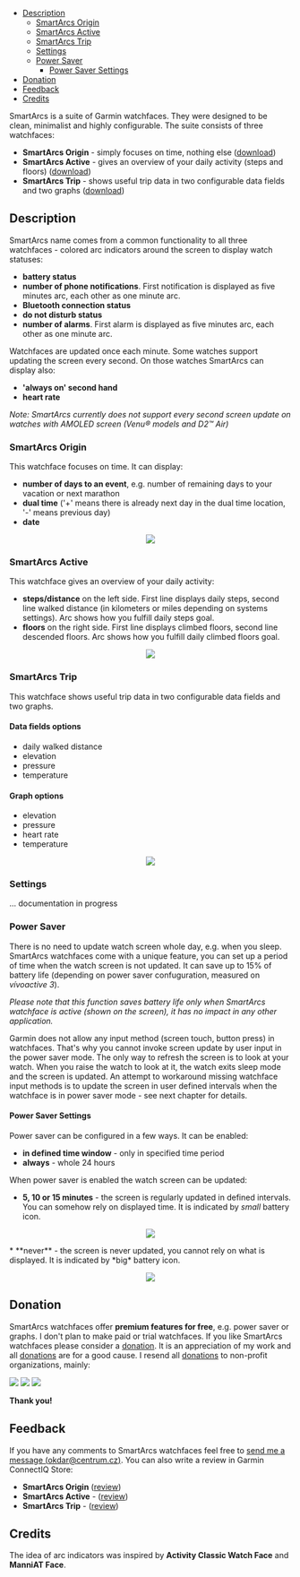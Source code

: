* [Description](#description)
  * [SmartArcs Origin](#smartarcs-origin)
  * [SmartArcs Active](#smartarcs-active)
  * [SmartArcs Trip](#smartarcs-trip)
  * [Settings](#settings)
  * [Power Saver](#power-saver)
    * [Power Saver Settings](#power-saver-settings)
* [Donation](#donation)
* [Feedback](#feedback)
* [Credits](#credits)

SmartArcs is a suite of Garmin watchfaces. They were designed to be clean, minimalist and highly configurable. The suite consists of three watchfaces:
* **SmartArcs Origin** - simply focuses on time, nothing else ([download](https://apps.garmin.com/en-US/apps/073e2cbc-f25e-44b9-ab59-4966fa5abbd6))
* **SmartArcs Active** - gives an overview of your daily activity (steps and floors) ([download](https://apps.garmin.com/en-US/apps/3f5e481a-5f9e-4764-b2d5-5e9b174e2a98))
* **SmartArcs Trip** - shows useful trip data in two configurable data fields and two graphs ([download](https://apps.garmin.com/en-US/apps/a1bfdf21-bde7-4d63-925f-a6a04cb84aff))

## Description
SmartArcs name comes from a common functionality to all three watchfaces - colored arc indicators around the screen to display watch statuses:
* **battery status**
* **number of phone notifications**. First notification is displayed as five minutes arc, each other as one minute arc.
* **Bluetooth connection status**
* **do not disturb status**
* **number of alarms**. First alarm is displayed as five minutes arc, each other as one minute arc.

Watchfaces are updated once each minute. Some watches support updating the screen every second. On those watches SmartArcs can display also:
* **'always on' second hand**
* **heart rate**

*Note: SmartArcs currently does not support every second screen update on watches with AMOLED screen (Venu® models and D2™ Air)*

### SmartArcs Origin
This watchface focuses on time. It can display:
* **number of days to an event**, e.g. number of remaining days to your vacation or next marathon
* **dual time** ('+' means there is already next day in the dual time location, '-' means previous day)
* **date**
<p align="center" width="100%">
    <img src="smartarcs_origin.png"> 
</p>

### SmartArcs Active
This watchface gives an overview of your daily activity:
* **steps/distance** on the left side. First line displays daily steps, second line walked distance (in kilometers or miles depending on systems settings). Arc shows how you fulfill daily steps goal.
* **floors** on the right side. First line displays climbed floors, second line descended floors. Arc shows how you fulfill daily climbed floors goal.
<p align="center" width="100%">
    <img src="smartarcs_active.png"> 
</p>

### SmartArcs Trip
This watchface shows useful trip data in two configurable data fields and two graphs.

#### Data fields options
* daily walked distance
* elevation
* pressure
* temperature

#### Graph options
* elevation
* pressure
* heart rate
* temperature
<p align="center" width="100%">
    <img src="smartarcs_trip.png"> 
</p>

### Settings
... documentation in progress

### Power Saver
There is no need to update watch screen whole day, e.g. when you sleep. SmartArcs watchfaces come with a unique feature, you can set up a period of time when the watch screen is not updated. It can save up to 15% of battery life (depending on power saver confuguration, measured on *vívoactive 3*).

*Please note that this function saves battery life only when SmartArcs watchface is active (shown on the screen), it has no impact in any other application.*

Garmin does not allow any input method (screen touch, button press) in watchfaces. That's why you cannot invoke screen update by user input in the power saver mode. The only way to refresh the screen is to look at your watch. When you raise the watch to look at it, the watch exits sleep mode and the screen is updated. An attempt to workaround missing watchface input methods is to update the screen in user defined intervals when the watchface is in power saver mode - see next chapter for details.

#### Power Saver Settings
Power saver can be configured in a few ways. It can be enabled:
* **in defined time window** - only in specified time period
* **always** - whole 24 hours

When power saver is enabled the watch screen can be updated:
* **5, 10 or 15 minutes** - the screen is regularly updated in defined intervals. You can somehow rely on displayed time. It is indicated by *small* battery icon.
<p align="center" width="100%">
    <img src="power_saver_small.png"> 
</p>
* **never** - the screen is never updated, you cannot rely on what is displayed. It is indicated by *big* battery icon.
<p align="center" width="100%">
    <img src="power_saver_big.png"> 
</p>

## Donation
SmartArcs watchfaces offer **premium features for free**, e.g. power saver or graphs. I don't plan to make paid or trial watchfaces. If you like SmartArcs watchfaces please consider a [donation](https://paypal.me/RadkoNajman). It is an appreciation of my work and all [donations](https://paypal.me/RadkoNajman) are for a good cause. I resend all [donations](https://paypal.me/RadkoNajman) to non-profit organizations, mainly:

[![](kiva_logo.png)](https://www.kiva.org/) [![](sharethemeal_logo.png)](https://sharethemeal.org/) [![](msf_logo.png)](https://www.msf.org/)

**Thank you!**

## Feedback
If you have any comments to SmartArcs watchfaces feel free to [send me a message (okdar@centrum.cz)](mailto:okdar@centrum.cz). You can also write a review in Garmin ConnectIQ Store:
* **SmartArcs Origin** ([review](https://apps.garmin.com/en-US/apps/073e2cbc-f25e-44b9-ab59-4966fa5abbd6#reviews))
* **SmartArcs Active** - ([review](https://apps.garmin.com/en-US/apps/3f5e481a-5f9e-4764-b2d5-5e9b174e2a98#reviews))
* **SmartArcs Trip** - ([review](https://apps.garmin.com/en-US/apps/a1bfdf21-bde7-4d63-925f-a6a04cb84aff#reviews))


## Credits
The idea of arc indicators was inspired by **Activity Classic Watch Face** and **ManniAT Face**.

